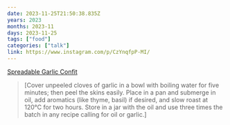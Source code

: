 ```yaml
---
date: 2023-11-25T21:50:38.835Z
years: 2023
months: 2023-11
days: 2023-11-25
tags: ["food"]
categories: ["talk"]
link: https://www.instagram.com/p/CzYnqfpP-MI/
---
```

[Spreadable Garlic Confit](https://www.instagram.com/p/CzYnqfpP-MI/)

> [Cover unpeeled cloves of garlic in a bowl with boiling water for five minutes; then peel the skins easily. Place in a pan and submerge in oil, add aromatics (like thyme, basil) if desired, and slow roast at 120°C for two hours. Store in a jar with the oil and use three times the batch in any recipe calling for oil or garlic.]
